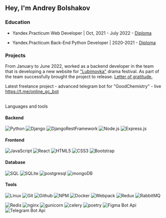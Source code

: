 ## Hey, I'm Andrey Bolshakov

### Education

- Yandex.Practicum Web Developer | Oct, 2021 - July 2022 -
[Diploma ](https://user-images.githubusercontent.com/19635244/201074828-25c49bec-ee76-41dc-9c4a-2805411d9f08.png)

- Yandex.Practicum Back-End Python Developer | 2020-2021 -
[Diploma ](https://user-images.githubusercontent.com/19635244/201067854-db8f5873-de87-4954-be92-2dd37259fc49.png)

###  Projects

From January to June 2022, worked as a backend developer in the team  that is developing a new website for ["Lubimovka"](https://lubimovka.art/) drama festival. 
As part of the team successfully brought the project to release. 
[Letter of gratitude.](https://user-images.githubusercontent.com/19635244/201071937-e0b517a7-81fa-43cd-a15f-2f4007578a66.png)

Latest freelance project - advanced telegram bot for "GoodChemistry" - live https://t.me/online_gc_bot

<br>
Languages and tools

#### Backend

![Python](https://img.shields.io/badge/-Python-000?&logo=Python)
![Django](https://img.shields.io/badge/-Django-000?&logo=Django)
![DjangoRestFramework](https://img.shields.io/badge/-Django_Rest_Framework-000?&logo=Django)
![Node.js](https://img.shields.io/badge/-Node.js-000?&logo=node.js)
![Express.js](https://img.shields.io/badge/-Express.js-000?&logo=Express.js)



#### Frontend
![JavaScript](https://img.shields.io/badge/-JavaScript-000?&logo=JavaScript)
![React](https://img.shields.io/badge/-React-000?&logo=React)
![HTML5](https://img.shields.io/badge/-HTML5-000?&logo=HTML5)
![CSS3](https://img.shields.io/badge/-CSS3-000?&logo=CSS3)
![Bootstrap](https://img.shields.io/badge/-Bootstrap-000?&logo=Bootstrap)


#### Database
![SQL](https://img.shields.io/badge/-SQL-000?&logo=SQL)
![SQLite](https://img.shields.io/badge/-SQLite-000?&logo=SQLite)
![postgresql](https://img.shields.io/badge/-postgresql-000?&logo=postgresql)
![mongoDB](https://img.shields.io/badge/-mongoDB-000?&logo=mongoDB)


#### Tools
![Linux](https://img.shields.io/badge/-Linux-000?&logo=Linux)
![Git](https://img.shields.io/badge/-Git-000?&logo=Git)
![Github](https://img.shields.io/badge/-Github-000?&logo=Github)
![NPM](https://img.shields.io/badge/-NPM-000?&logo=NPM)
![Docker](https://img.shields.io/badge/-Docker-000?&logo=Docker)
![Webpack](https://img.shields.io/badge/-Webpack-000?&logo=Webpack)
![Redux](https://img.shields.io/badge/-Redux-000?&logo=Redux)
![RabbitMQ](https://img.shields.io/badge/-RabbitMQ-000?&logo=RabbitMQ)

![Redis](https://img.shields.io/badge/-Redis-000?&logo=Redis)
![nginx](https://img.shields.io/badge/-nginx-000?&logo=nginx)
![gunicorn](https://img.shields.io/badge/-gunicorn-000?&logo=gunicorn)
![celery](https://img.shields.io/badge/-celery-000?&logo=celery)
![poetry](https://img.shields.io/badge/-poetry-000?&logo=poetry)
![Figma Bot Api](https://img.shields.io/badge/-Figma-000?&logo=Figma)
![Telegram Bot Api](https://img.shields.io/badge/-TelegramBotApi-000?&logo=telegram)



